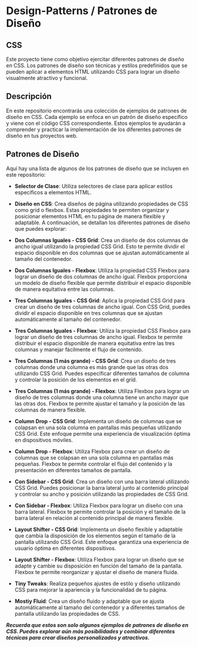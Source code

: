 # Design-Patterns / Patrones de Diseño #
## CSS ##

Este proyecto tiene como objetivo ejercitar diferentes patrones de diseño en CSS. 
Los patrones de diseño son técnicas y estilos predefinidos que se pueden aplicar a 
elementos HTML utilizando CSS para lograr un diseño visualmente atractivo y funcional.


## Descripción

En este repositorio encontrarás una colección de ejemplos de patrones de diseño en CSS. 
Cada ejemplo se enfoca en un patrón de diseño específico y viene con el código CSS correspondiente. 
Estos ejemplos te ayudarán a comprender y practicar la implementación de los diferentes patrones de diseño en tus proyectos web.

## Patrones de Diseño

Aquí hay una lista de algunos de los patrones de diseño que se incluyen en este repositorio:

- **Selector de Clase**: Utiliza selectores de clase para aplicar estilos específicos a elementos HTML.
- **Diseño en CSS**: Crea diseños de página utilizando propiedades de CSS como grid o flexbox. Estas propiedades te permiten organizar y posicionar elementos HTML en tu página de manera flexible y adaptable.
A continuación, se detallan los diferentes patrones de diseño que puedes explorar:

- **Dos Columnas Iguales - CSS Grid**: Crea un diseño de dos columnas de ancho igual utilizando la propiedad CSS Grid.
  Esto te permite dividir el espacio disponible en dos columnas que se ajustan automáticamente al tamaño del contenedor.
  
- **Dos Columnas Iguales - Flexbox**: Utiliza la propiedad CSS Flexbox para lograr un diseño de dos columnas de ancho igual.
  Flexbox proporciona un modelo de diseño flexible que permite distribuir el espacio disponible de manera equitativa entre las columnas.
  
- **Tres Columnas Iguales - CSS Grid**: Aplica la propiedad CSS Grid para crear un diseño de tres columnas de ancho igual.
  Con CSS Grid, puedes dividir el espacio disponible en tres columnas que se ajustan automáticamente al tamaño del contenedor.

- **Tres Columnas Iguales - Flexbox**: Utiliza la propiedad CSS Flexbox para lograr un diseño de tres columnas de ancho igual.
  Flexbox te permite distribuir el espacio disponible de manera equitativa entre las tres columnas y manejar fácilmente el flujo de contenido.

- **Tres Columnas (1 más grande) - CSS Grid**: Crea un diseño de tres columnas donde una columna es más grande que las otras dos utilizando CSS Grid.
  Puedes especificar diferentes tamaños de columna y controlar la posición de los elementos en el grid.

- **Tres Columnas (1 más grande) - Flexbox**: Utiliza Flexbox para lograr un diseño de tres columnas donde una columna tiene un ancho mayor que las otras dos.
  Flexbox te permite ajustar el tamaño y la posición de las columnas de manera flexible.

- **Column Drop - CSS Grid**: Implementa un diseño de columnas que se colapsan en una sola columna en pantallas más pequeñas utilizando CSS Grid.
  Este enfoque permite una experiencia de visualización óptima en dispositivos móviles.

- **Column Drop - Flexbox**: Utiliza Flexbox para crear un diseño de columnas que se colapsan en una sola columna en pantallas más pequeñas.
  Flexbox te permite controlar el flujo del contenido y la presentación en diferentes tamaños de pantalla.

- **Con Sidebar - CSS Grid**: Crea un diseño con una barra lateral utilizando CSS Grid.
  Puedes posicionar la barra lateral junto al contenido principal y controlar su ancho y posición utilizando las propiedades de CSS Grid.

- **Con Sidebar - Flexbox**: Utiliza Flexbox para lograr un diseño con una barra lateral.
  Flexbox te permite controlar la posición y el tamaño de la barra lateral en relación al contenido principal de manera flexible.

- **Layout Shifter - CSS Grid**: Implementa un diseño flexible y adaptable que cambia la disposición de los elementos según el tamaño de la pantalla utilizando CSS Grid.
  Este enfoque garantiza una experiencia de usuario óptima en diferentes dispositivos.

- **Layout Shifter - Flexbox**: Utiliza Flexbox para lograr un diseño que se adapte y cambie su disposición en función del tamaño de la pantalla.
  Flexbox te permite reorganizar y ajustar el diseño de manera fluida.

- **Tiny Tweaks**: Realiza pequeños ajustes de estilo y diseño utilizando CSS para mejorar la apariencia y la funcionalidad de tu página.

- **Mostiy Fluid**: Crea un diseño fluido y adaptable que se ajusta automáticamente al tamaño del contenedor y a
  diferentes tamaños de pantalla utilizando las propiedades de CSS.

***Recuerda que estos son solo algunos ejemplos de patrones de diseño en CSS. 
Puedes explorar aún más posibilidades y combinar diferentes técnicas para crear diseños personalizados y atractivos.***
